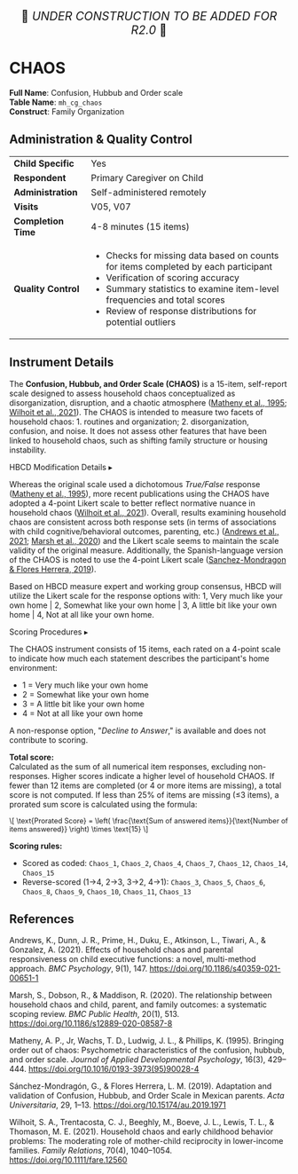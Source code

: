 <p style="text-align: center; font-size: 1.5em;">🚧 <i>UNDER CONSTRUCTION TO BE ADDED FOR R2.0</i> 🚧 </p>

# CHAOS

**Full Name**: Confusion, Hubbub and Order scale                           
**Table Name**: `mh_cg_chaos`           
**Construct**: Family Organization

## Administration & Quality Control

<table class="table-no-vertical-lines" style="width: 100%; border-collapse: collapse; table-layout: fixed;">
<tbody>
<tr><td><b>Child Specific</b></td>
<td>Yes</td></tr>
<tr><td><b>Respondent</b></td>
<td>Primary Caregiver on Child</td></tr>
<tr><td><b>Administration</b></td>
<td style="word-wrap: break-word; white-space: normal;">Self-administered remotely</td></tr>
<tr><td><b>Visits</b></td>
<td>V05, V07</td></tr>
<tr><td><b>Completion Time</b></td>
<td>4-8 minutes (15 items)</td></tr>
<tr><td><b>Quality Control</b></td>
<td style="word-wrap: break-word; white-space: normal;">
<ul>
  <li>Checks for missing data based on counts for items completed by each participant</li>
  <li>Verification of scoring accuracy</li>
  <li>Summary statistics to examine item-level frequencies and total scores</li>
  <li>Review of response distributions for potential outliers</li>
</ul>
</td></tr>
</tbody>
</table>

## Instrument Details

The **Confusion, Hubbub, and Order Scale (CHAOS)** is a 15-item, self-report scale designed to assess household chaos conceptualized as disorganization, disruption, and a chaotic atmosphere ([Matheny et al., 1995](https://doi.org/10.1016/0193-3973(95)90028-4); [Wilhoit et al., 2021](https://www.ncbi.nlm.nih.gov/pmc/articles/PMC8680262/)). The CHAOS is intended to measure two facets of household chaos: 1. routines and organization; 2. disorganization, confusion, and noise. It does not assess other features that have been linked to household chaos, such as shifting family structure or housing instability.

<div id="hbcd-mod" class="table-banner" onclick="toggleCollapse(this)">
  <span class="emoji"><i class="fa fa-gear"></i></span>
  <span class="text-with-link">
    <span class="text">HBCD Modification Details</span>
    <a class="anchor-link" href="#hbcd-mod" title="Copy link">
      <i class="fa-solid fa-link"></i>
    </a>
  </span>
  <span class="arrow">▸</span>
</div>
<div class="collapsible-content">
<p>Whereas the original scale used a dichotomous <em>True/False</em> response (<a href="https://doi.org/10.1016/0193-3973(95)90028-4">Matheny et al., 1995</a>), more recent publications using the CHAOS have adopted a 4-point Likert scale to better reflect normative nuance in household chaos (<a href="https://www.ncbi.nlm.nih.gov/pmc/articles/PMC8680262/">Wilhoit et al., 2021</a>). Overall, results examining household chaos are consistent across both response sets (in terms of associations with child cognitive/behavioral outcomes, parenting, etc.) (<a href="https://bmcpsychology.biomedcentral.com/articles/10.1186/s40359-021-00651-1">Andrews et al., 2021</a>; <a href="https://doi.org/10.1186/s12889-020-08587-8">Marsh et al., 2020</a>) and the Likert scale seems to maintain the scale validity of the original measure. Additionally, the Spanish-language version of the CHAOS is noted to use the 4-point Likert scale (<a href="https://doi.org/10.15174/au.2019.1971">Sanchez-Mondragon & Flores Herrera, 2019</a>).</p>
<p>Based on HBCD measure expert and working group consensus, HBCD will utilize the Likert scale for the response options with: 1, Very much like your own home | 2, Somewhat like your own home | 3, A little bit like your own home | 4, Not at all like your own home.</p>
</div>

<div id="scoring" class="table-banner" onclick="toggleCollapse(this)">
  <span class="emoji"><i class="fa fa-calculator"></i></span>
  <span class="text-with-link">
    <span class="text">Scoring Procedures</span>
    <a class="anchor-link" href="#scoring" title="Copy link">
      <i class="fa-solid fa-link"></i>
    </a>
  </span>
  <span class="arrow">▸</span>
</div>
<div class="collapsible-content">
  <p>The CHAOS instrument consists of 15 items, each rated on a 4-point scale to indicate how much each statement describes the participant's home environment:</p>
  <ul>
    <li>1 = Very much like your own home</li>
    <li>2 = Somewhat like your own home</li>
    <li>3 = A little bit like your own home</li>
    <li>4 = Not at all like your own home</li>
  </ul>
  <p>A non-response option, "<em>Decline to Answer</em>," is available and does not contribute to scoring.</p>
  <p><b>Total score:</b><br>
  Calculated as the sum of all numerical item responses, excluding non-responses. Higher scores indicate a higher level of household CHAOS. If fewer than 12 items are completed (or 4 or more items are missing), a total score is not computed. If less than 25% of items are missing (≤3 items), a prorated sum score is calculated using the formula:
  <p style="font-size: 0.9em;">
  \[
  \text{Prorated Score} = \left( \frac{\text{Sum of answered items}}{\text{Number of items answered}} \right) \times \text{15}
  \]
</p>   
  <p><b>Scoring rules:</b></p>
  <ul>
    <li>Scored as coded: <code>Chaos_1</code>, <code>Chaos_2</code>, <code>Chaos_4</code>, <code>Chaos_7</code>, <code>Chaos_12</code>, <code>Chaos_14</code>, <code>Chaos_15</code></li>
    <li>Reverse-scored (1→4, 2→3, 3→2, 4→1): <code>Chaos_3</code>, <code>Chaos_5</code>, <code>Chaos_6</code>, <code>Chaos_8</code>, <code>Chaos_9</code>, <code>Chaos_10</code>, <code>Chaos_11</code>, <code>Chaos_13</code></li>
  </ul>
</div>

## References

<div class="references"> 
<p>Andrews, K., Dunn, J. R., Prime, H., Duku, E., Atkinson, L., Tiwari, A., &amp; Gonzalez, A. (2021). Effects of household chaos and parental responsiveness on child executive functions: a novel, multi-method approach. <em>BMC Psychology</em>, 9(1), 147. <a href="https://doi.org/10.1186/s40359-021-00651-1">https://doi.org/10.1186/s40359-021-00651-1</a></p>
<p>Marsh, S., Dobson, R., &amp; Maddison, R. (2020). The relationship between household chaos and child, parent, and family outcomes: a systematic scoping review. <em>BMC Public Health</em>, 20(1), 513. <a href="https://doi.org/10.1186/s12889-020-08587-8">https://doi.org/10.1186/s12889-020-08587-8</a></p>
<p>Matheny, A. P., Jr, Wachs, T. D., Ludwig, J. L., &amp; Phillips, K. (1995). Bringing order out of chaos: Psychometric characteristics of the confusion, hubbub, and order scale. <em>Journal of Applied Developmental Psychology</em>, 16(3), 429–444. <a href="https://doi.org/10.1016/0193-3973(95)90028-4">https://doi.org/10.1016/0193-3973(95)90028-4</a></p>
<p>Sánchez-Mondragón, G., &amp; Flores Herrera, L. M. (2019). Adaptation and validation of Confusion, Hubbub, and Order Scale in Mexican parents. <em>Acta Universitaria</em>, 29, 1–13. <a href="https://doi.org/10.15174/au.2019.1971">https://doi.org/10.15174/au.2019.1971</a></p>
<p>Wilhoit, S. A., Trentacosta, C. J., Beeghly, M., Boeve, J. L., Lewis, T. L., &amp; Thomason, M. E. (2021). Household chaos and early childhood behavior problems: The moderating role of mother-child reciprocity in lower-income families. <em>Family Relations</em>, 70(4), 1040–1054. <a href="https://doi.org/10.1111/fare.12560">https://doi.org/10.1111/fare.12560</a></p>
</div>
<br>
